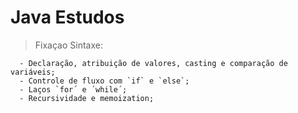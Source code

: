 # **Java Estudos**

  > Fixaçao Sintaxe:
    
      - Declaração, atribuição de valores, casting e comparação de variáveis;
      - Controle de fluxo com `if` e `else`;
      - Laços `for´ e ´while´;
      - Recursividade e memoization;
